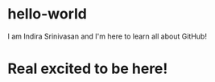 # hello-world
I am Indira Srinivasan and I'm here to learn all about GitHub!
# Real excited to be here! 
